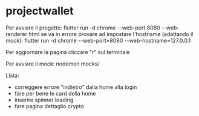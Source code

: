 # projectwallet

Per avviare il progetto:
flutter run -d chrome --web-port 8080 --web-renderer html
se va in errore provare ad impostare l'hostname (adattando il mock):
flutter run -d chrome --web-port=8080 --web-hostname=127.0.0.1

Per aggiornare la pagina cliccare "r" sul terminale

Per avviare il mock:
nodemon mocks/

Lista:

- correggere errore "indietro" dalla home alla login
- fare per bene le card della home
- inserire spinner loading
- fare pagina dettaglio crypto
